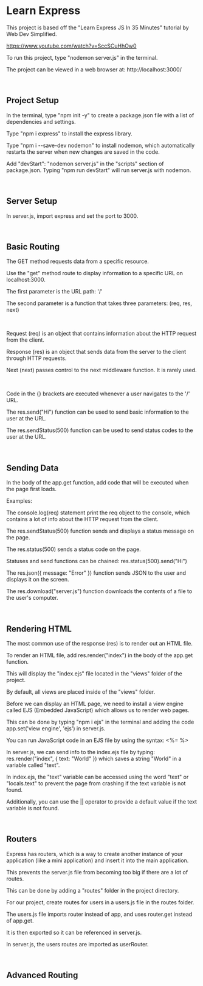 # Learn Express

This project is based off the "Learn Express JS In 35 Minutes" tutorial by Web Dev Simplified.

https://www.youtube.com/watch?v=SccSCuHhOw0


To run this project, type "nodemon server.js" in the terminal.

The project can be viewed in a web browser at: http://localhost:3000/

&nbsp;


## Project Setup

In the terminal, type "npm init -y" to create a package.json file with a list of dependencies and settings.

Type "npm i express" to install the express library.

Type "npm i --save-dev nodemon" to install nodemon, which automatically restarts the server when new changes are saved in the code.

Add "devStart": "nodemon server.js" in the "scripts" section of package.json. 
Typing "npm run devStart" will run server.js with nodemon.


&nbsp;


## Server Setup

In server.js, import express and set the port to 3000.


&nbsp;


## Basic Routing

The GET method requests data from a specific resource.

Use the "get" method route to display information to a specific URL on localhost:3000.

The first parameter is the URL path: '/'

The second parameter is a function that takes three parameters: (req, res, next)

&nbsp;

Request (req) is an object that contains information about the HTTP request from the client.

Response (res) is an object that sends data from the server to the client through HTTP requests.

Next (next) passes control to the next middleware function. It is rarely used.

&nbsp;

Code in the {} brackets are executed whenever a user navigates to the '/' URL.

The res.send("Hi") function can be used to send basic information to the user at the URL.

The res.sendStatus(500) function can be used to send status codes to the user at the URL.


&nbsp;


## Sending Data

In the body of the app.get function, add code that will be executed when the page first loads.

Examples:

The console.log(req) statement print the req object to the console, which contains a lot of info about the HTTP request from the client.

The res.sendStatus(500) function sends and displays a status message on the page.

The res.status(500) sends a status code on the page.

Statuses and send functions can be chained: res.status(500).send("Hi") 

The res.json({ message: "Error" }) function sends JSON to the user and displays it on the screen.

The res.download("server.js") function downloads the contents of a file to the user's computer.


&nbsp;


## Rendering HTML

The most common use of the response (res) is to render out an HTML file.

To render an HTML file, add res.render("index") in the body of the app.get function. 

This will display the "index.ejs" file located in the "views" folder of the project.

By default, all views are placed inside of the "views" folder.

Before we can display an HTML page, we need to install a view engine called EJS (Embedded JavaScript) which allows us to render web pages.

This can be done by typing "npm i ejs" in the terminal and adding the code app.set('view engine', 'ejs') in server.js.

You can run JavaScript code in an EJS file by using the syntax: <%= %>

In server.js, we can send info to the index.ejs file by typing: res.render("index", { text: "World" }) which saves a string "World" in a variable called "text".

In index.ejs, the "text" variable can be accessed using the word "text" or "locals.text" to prevent the page from crashing if the text variable is not found.

Additionally, you can use the || operator to provide a default value if the text variable is not found.


&nbsp;


## Routers

Express has routers, which is a way to create another instance of your application (like a mini application) and insert it into the main application.

This prevents the server.js file from becoming too big if there are a lot of routes.

This can be done by adding a "routes" folder in the project directory.

For our project, create routes for users in a users.js file in the routes folder.

The users.js file imports router instead of app, and uses router.get instead of app.get.

It is then exported so it can be referenced in server.js.

In server.js, the users routes are imported as userRouter.


&nbsp;


## Advanced Routing









